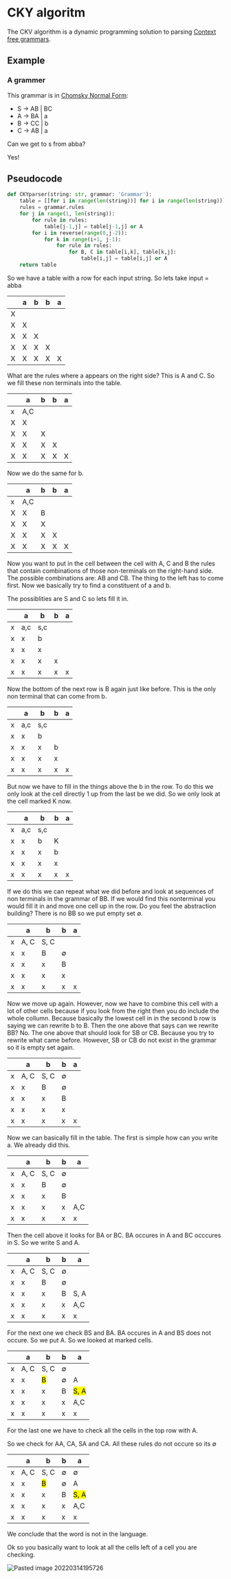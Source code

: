 # CKY algoritm 
The CKV algorithm is a dynamic programming solution to parsing [Context free grammars](Context%20free%20grammars.md). 

## Example

### A grammer
This grammar is in [Chomsky Normal Form](Chomsky%20Normal%20Form.md):

- S -> AB | BC
- A -> BA | a
- B -> CC | b
- C → AB | a

Can we get to s from abba? 

Yes!

## Pseudocode

```python
def CKYparser(string: str, grammar: 'Grammar'):
	table = [[for i in range(len(string))] for i in range(len(string))]
	rules = grammar.rules
	for j in range(1, len(string)):
		for rule in rules:
			table[j-1,j] = table[j-1,j] or A
		for i in reverse(range(0,j-2)):
			for k in range(i+1, j-1):
				for rule in rules:
					for B, C in table[i,k], table[k,j]:
						table[i,j] = table[i,j] or A
	return table
```


So we have a table with a row for each input string. So lets take input = abba

|     | a   | b   | b   | a   |
| --- | --- | --- | --- | --- |
| X   |     |     |     |     |
| X   | X   |     |     |     |
| X   | X   | X   |     |     |
| X   | X   | X   | X   |     |
| X   | X   | X   | X   | X   | 


What are the rules where a appears on the right side?
This is A and C. So we fill these non terminals into the table.

|     | a   | b   | b   | a   |
| --- | --- | --- | --- | --- |
| x   | A,C |     |     |     |
| X   | X   |     |     |     |
| X   | X   | X   |     |     |
| X   | X   | X   | X   |     |
| X   | X   | X   | X   | X   |

Now we do the same for b.

|     | a   | b   | b   | a   |
| --- | --- | --- | --- | --- |
| x   | A,C |     |     |     |
| X   | X   | B    |     |     |
| X   | X   | X   |     |     |
| X   | X   | X   | X   |     |
| X   | X   | X   | X   | X   |


Now you want to put in the cell between the cell with A, C and B the rules that contain combinations of those non-terminals on the right-hand side. The possible combinations are: AB and CB. The thing to the left has to come first. Now we basically try to find a constituent of a and b.

The possiblities are S and C so lets fill it in.

|     | a   | b   | b   | a   |
| --- | --- | --- | --- | --- |
| x   | a,c | s,c |     |     |
| x   | x   | b   |     |     |
| x   | x   | x   |     |     |
| x   | x   | x   | x   |     |
| x   | x   | x   | x   | x   |

Now the bottom of the next row is B again just like before. This is the only non terminal that can come from b. 

|     | a   | b   | b   | a   |
| --- | --- | --- | --- | --- |
| x   | a,c | s,c |     |     |
| x   | x   | b   |     |     |
| x   | x   | x   | b   |     |
| x   | x   | x   | x   |     |
| x   | x   | x   | x   | x   |

But now we have to fill in the things above the b in the row. To do this we only look at the cell directly 1 up from the last be we did. So we only look at the cell marked K now.  

|     | a   | b   | b   | a   |
| --- | --- | --- | --- | --- |
| x   | a,c | s,c |     |     |
| x   | x   | b   |K     |     |
| x   | x   | x   | b   |     |
| x   | x   | x   | x   |     |
| x   | x   | x   | x   | x   |

If we do this we can repeat what we did before and look at sequences of non terminals in the grammar of BB. If we would find this nonterminal you would fill it in and move one cell up in the row. Do you feel the abstraction building? There is no BB so we put empty set $\emptyset$. 


|     | a    | b    | b           | a   |
| --- | ---- | ---- | ----------- | --- |
| x   | A, C | S, C |             |     |
| x   | x    | B    | $\emptyset$ |     |
| x   | x    | x    | B           |     |
| x   | x    | x    | x           |     |
| x   | x    | x    | x           | x   |

Now we move up again. However, now we have to combine this cell with a lot of other cells because if you look from the right then you do include the whole collumn. Because basically the lowest cell in in the second b row is saying we can rewrite b to B. Then the one above that says can we rewrite BB? No. The one above that should look for SB or CB. Because you try to rewrite what came before. However, SB or CB do not exist in the grammar so it is empty set again. 

|     | a    | b    | b           | a   |
| --- | ---- | ---- | ----------- | --- |
| x   | A, C | S, C |   $\emptyset$          |     |
| x   | x    | B    | $\emptyset$ |     |
| x   | x    | x    | B           |     |
| x   | x    | x    | x           |     |
| x   | x    | x    | x           | x   |

Now we can basically fill in the table. The first is simple how can you write a. We already did this.  

|     | a    | b    | b           | a   |
| --- | ---- | ---- | ----------- | --- |
| x   | A, C | S, C | $\emptyset$ |     |
| x   | x    | B    | $\emptyset$ |     |
| x   | x    | x    | B           |     |
| x   | x    | x    | x           | A,C | 
| x   | x    | x    | x           | x   |

Then the cell above it looks for BA or BC. BA occures in A and BC occcures in S. So we write S and A. 

|     | a    | b    | b           | a    |
| --- | ---- | ---- | ----------- | ---- |
| x   | A, C | S, C | $\emptyset$ |      |
| x   | x    | B    | $\emptyset$ |      |
| x   | x    | x    | B           | S, A | 
| x   | x    | x    | x           | A,C  |
| x   | x    | x    | x           | x    |

For the next one we check  BS and BA. BA occures in A and BS does not occure.  So we put A. So we looked at marked cells.

|     | a    | b    | b           | a    |
| --- | ---- | ---- | ----------- | ---- |
| x   | A, C | S, C | $\emptyset$ |      |
| x   | x    | <mark>B<mark/>    | $\emptyset$ | A     |
| x   | x    | x    | B           | <mark>S, A<mark/> | 
| x   | x    | x    | x           | A,C  |
| x   | x    | x    | x           | x    |

For the last one we have to check all the cells in the top row with A. 

So we check for AA, CA, SA and CA. All these rules do not occure so its $\emptyset$

|     | a    | b    | b           | a    |
| --- | ---- | ---- | ----------- | ---- |
| x   | A, C | S, C | $\emptyset$ |  $\emptyset$    |
| x   | x    | <mark>B<mark/>    | $\emptyset$ | A     |
| x   | x    | x    | B           | <mark>S, A<mark/> | 
| x   | x    | x    | x           | A,C  |
| x   | x    | x    | x           | x    |

We conclude that the word is not in the language. 


Ok so you basically want to look at all the cells left of a cell you are checking. 

![Pasted image 20220314195726](Pasted%20image%2020220314195726.webp)
